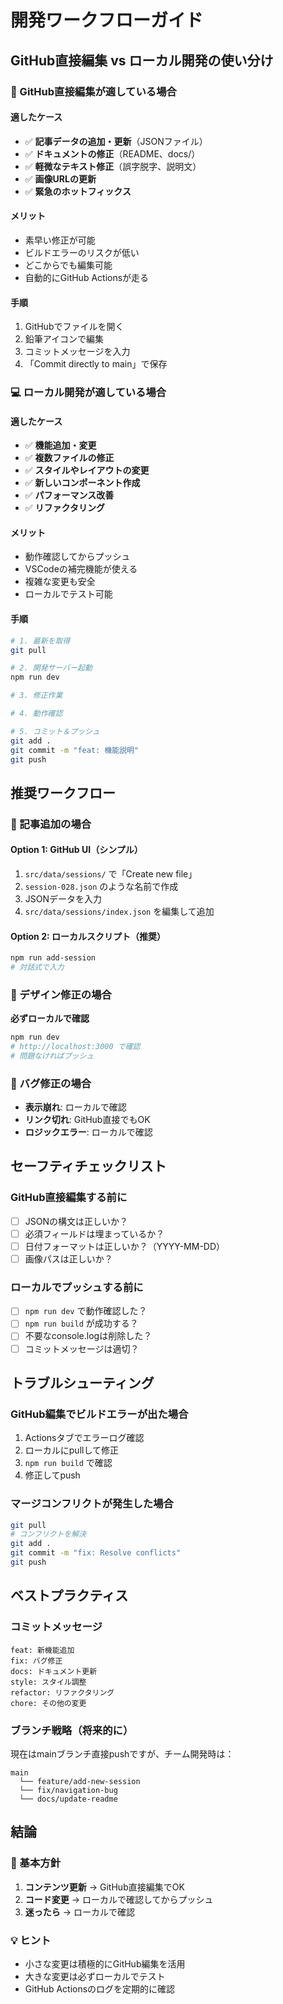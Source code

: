 # 開発ワークフローガイド

## GitHub直接編集 vs ローカル開発の使い分け

### 🚀 GitHub直接編集が適している場合

#### 適したケース
- ✅ **記事データの追加・更新**（JSONファイル）
- ✅ **ドキュメントの修正**（README、docs/）
- ✅ **軽微なテキスト修正**（誤字脱字、説明文）
- ✅ **画像URLの更新**
- ✅ **緊急のホットフィックス**

#### メリット
- 素早い修正が可能
- ビルドエラーのリスクが低い
- どこからでも編集可能
- 自動的にGitHub Actionsが走る

#### 手順
1. GitHubでファイルを開く
2. 鉛筆アイコンで編集
3. コミットメッセージを入力
4. 「Commit directly to main」で保存

### 💻 ローカル開発が適している場合

#### 適したケース
- ✅ **機能追加・変更**
- ✅ **複数ファイルの修正**
- ✅ **スタイルやレイアウトの変更**
- ✅ **新しいコンポーネント作成**
- ✅ **パフォーマンス改善**
- ✅ **リファクタリング**

#### メリット
- 動作確認してからプッシュ
- VSCodeの補完機能が使える
- 複雑な変更も安全
- ローカルでテスト可能

#### 手順
```bash
# 1. 最新を取得
git pull

# 2. 開発サーバー起動
npm run dev

# 3. 修正作業

# 4. 動作確認

# 5. コミット＆プッシュ
git add .
git commit -m "feat: 機能説明"
git push
```

## 推奨ワークフロー

### 📝 記事追加の場合

#### Option 1: GitHub UI（シンプル）
1. `src/data/sessions/` で「Create new file」
2. `session-028.json` のような名前で作成
3. JSONデータを入力
4. `src/data/sessions/index.json` を編集して追加

#### Option 2: ローカルスクリプト（推奨）
```bash
npm run add-session
# 対話式で入力
```

### 🎨 デザイン修正の場合
**必ずローカルで確認**
```bash
npm run dev
# http://localhost:3000 で確認
# 問題なければプッシュ
```

### 🐛 バグ修正の場合
- **表示崩れ**: ローカルで確認
- **リンク切れ**: GitHub直接でもOK
- **ロジックエラー**: ローカルで確認

## セーフティチェックリスト

### GitHub直接編集する前に
- [ ] JSONの構文は正しいか？
- [ ] 必須フィールドは埋まっているか？
- [ ] 日付フォーマットは正しいか？（YYYY-MM-DD）
- [ ] 画像パスは正しいか？

### ローカルでプッシュする前に
- [ ] `npm run dev` で動作確認した？
- [ ] `npm run build` が成功する？
- [ ] 不要なconsole.logは削除した？
- [ ] コミットメッセージは適切？

## トラブルシューティング

### GitHub編集でビルドエラーが出た場合
1. Actionsタブでエラーログ確認
2. ローカルにpullして修正
3. `npm run build` で確認
4. 修正してpush

### マージコンフリクトが発生した場合
```bash
git pull
# コンフリクトを解決
git add .
git commit -m "fix: Resolve conflicts"
git push
```

## ベストプラクティス

### コミットメッセージ
```
feat: 新機能追加
fix: バグ修正
docs: ドキュメント更新
style: スタイル調整
refactor: リファクタリング
chore: その他の変更
```

### ブランチ戦略（将来的に）
現在はmainブランチ直接pushですが、チーム開発時は：
```
main
  └── feature/add-new-session
  └── fix/navigation-bug
  └── docs/update-readme
```

## 結論

### 🎯 基本方針
1. **コンテンツ更新** → GitHub直接編集でOK
2. **コード変更** → ローカルで確認してからプッシュ
3. **迷ったら** → ローカルで確認

### 💡 ヒント
- 小さな変更は積極的にGitHub編集を活用
- 大きな変更は必ずローカルでテスト
- GitHub Actionsのログを定期的に確認